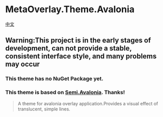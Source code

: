 ﻿# MetaOverlay.Theme.Avalonia

[中文](./README_CN.md "README_CN.md")

## Warning:This project is in the early stages of development, can not provide a stable, consistent interface style, and many problems may occur

### This theme has no NuGet Package yet.

### This theme is based on [Semi.Avalonia](https://github.com/irihitech/Semi.Avalonia). Thanks!

> A theme for avalonia overlay application.Provides a visual effect of translucent, simple lines.